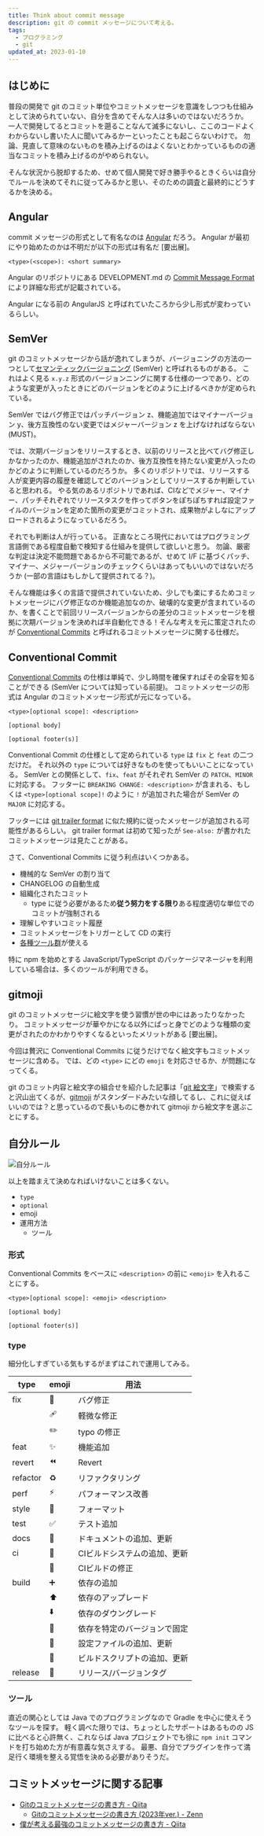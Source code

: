 ```yaml
---
title: Think about commit message
description: git の commit メッセージについて考える。
tags:
  - プログラミング
  - git
updated_at: 2023-01-10
---
```


## はじめに

普段の開発で git のコミット単位やコミットメッセージを意識をしつつも仕組みとして決められていない、自分を含めてそんな人は多いのではないだろうか。
一人で開発してるとコミットを遡ることなんて滅多にないし、ここのコードよくわからないし書いた人に聞いてみるかーといったことも起こらないわけで。
勿論、見直して意味のないものを積み上げるのはよくないとわかっているものの適当なコミットを積み上げるのがやめられない。

そんな状況から脱却するため、せめて個人開発で好き勝手やるときくらいは自分でルールを決めてそれに従ってみるかと思い、そのための調査と最終的にどうするかを決める。

## Angular

commit メッセージの形式として有名なのは [Angular](https://angular.jp/) だろう。
Angular が最初にやり始めたのかは不明だが以下の形式は有名だ [要出展]。

```
<type>(<scope>): <short summary>
```

Angular のリポジトリにある DEVELOPMENT.md の [Commit Message Format](https://github.com/angular/angular/blob/main/CONTRIBUTING.md#-commit-message-format) により詳細な形式が記載されている。

Angular になる前の AngularJS と呼ばれていたころから少し形式が変わっているらしい。

## SemVer

git のコミットメッセージから話が逸れてしまうが、バージョニングの方法の一つとして[セマンティックバージョニング](https://semver.org/lang/ja/) (SemVer) と呼ばれるものがある。
これはよく見る `x.y.z` 形式のバージョンニングに関する仕様の一つであり、どのような変更が入ったときにどのバージョンをどのように上げるべきかが定められている。

SemVer ではバグ修正ではパッチバージョン z、機能追加ではマイナーバージョン y、後方互換性のない変更ではメジャーバージョン z を上げなければならない (MUST)。

では、次期バージョンをリリースするとき、以前のリリースと比べてバグ修正しかなかったのか、機能追加がされたのか、後方互換性を持たない変更が入ったのかどのように判断しているのだろうか。
多くのリポジトリでは、リリースする人が変更内容の履歴を確認してどのバージョンとしてリリースするか判断していると思われる。
やる気のあるリポジトリであれば、CIなどでメジャー、マイナー、パッチそれぞれでリリースタスクを作ってボタンをぽちぽちすれば設定ファイルのバージョンを定めた箇所の変更がコミットされ、成果物がよしなにアップロードされるようになっているだろう。

それでも判断は人が行っている。
正直なところ現代においてはプログラミング言語側である程度自動で検知する仕組みを提供して欲しいと思う。
勿論、厳密な判定は決定不能問題であるから不可能であるが、せめて I/F に基づくパッチ、マイナー、メジャーバージョンのチェックくらいはあってもいいのではないだろうか (一部の言語はもしかして提供されてる？)。

そんな機能は多くの言語で提供されていないため、少しでも楽にするためコミットメッセージにバグ修正なのか機能追加なのか、破壊的な変更が含まれているのか、を書くことで前回リリースバージョンからの差分のコミットメッセージを根拠に次期バージョンを決めれば半自動化できる！そんな考えを元に策定されたのが [Conventional Commits](https://www.conventionalcommits.org/ja/v1.0.0/) と呼ばれるコミットメッセージに関する仕様だ。

## Conventional Commit

[Conventional Commits](https://www.conventionalcommits.org/ja/v1.0.0/) の仕様は単純で、少し時間を確保すればその全容を知ることができる (SemVer については知っている前提)。
コミットメッセージの形式は Angular のコミットメッセージ形式が元になっている。

```
<type>[optional scope]: <description>

[optional body]

[optional footer(s)]
```

Conventional Commit の仕様として定められている `type` は `fix` と `feat` の二つだけだ。
それ以外の `type` については好きなものを使ってもいいことになっている。
SemVer との関係として、`fix`、`feat` がそれぞれ SemVer の `PATCH`、`MINOR` に対応する。
フッターに `BREAKING CHANGE: <description>` が含まれる、もしくは `<type>[optional scope]!` のように `!` が追加された場合が SemVer の `MAJOR` に対応する。

フッターには [git trailer format](https://git-scm.com/docs/git-interpret-trailers) に似た規約に従ったメッセージが追加される可能性があるらしい。
git trailer format は初めて知ったが `See-also:` が書かれたコミットメッセージは見たことがある。

さて、Conventional Commits に従う利点はいくつかある。

- 機械的な SemVer の割り当て
- CHANGELOG の自動生成
- 組織化されたコミット
  - type に従う必要があるため**従う努力をする限り**ある程度適切な単位でのコミットが強制される
- 理解しやすいコミット履歴
- コミットメッセージをトリガーとして CD の実行
- [各種ツール群](https://www.conventionalcommits.org/en/about/#tooling-for-conventional-commits)が使える

特に npm を始めとする JavaScript/TypeScript のパッケージマネージャを利用している場合は、多くのツールが利用できる。

## gitmoji

git のコミットメッセージに絵文字を使う習慣が世の中にはあったりなかったり。
コミットメッセージが華やかになる以外にぱっと身でどのような種類の変更がされたのかわかりやすくなるといったメリットがある [要出展]。

今回は贅沢に Conventional Commits に従うだけでなく絵文字もコミットメッセージに含める。
では、どの `<type>` にどの `emoji` を対応させるか、が問題になってくる。

git のコミット内容と絵文字の組合せを紹介した記事は「[git 絵文字](https://www.google.com/search?q=git+%E7%B5%B5%E6%96%87%E5%AD%97)」で検索すると沢山出てくるが、[gitmoji](https://gitmoji.dev/) がスタンダードみたいな顔してるし、これに従えばいいのでは？と思っているので長いものに巻かれて gitmoji から絵文字を選ぶことにする。

## 自分ルール

![自分ルール](./assets/my-rule.png)

以上を踏まえて決めなればいけないことは多くない。

- `type`
- `optional`
- emoji
- 運用方法
  - ツール
  
### 形式

Conventional Commits をベースに `<description>` の前に `<emoji>` を入れることにする。

```
<type>[optional scope]: <emoji> <description>

[optional body]

[optional footer(s)]
```

### type

細分化しすぎている気もするがまずはこれで運用してみる。

| type     | emoji | 用法                         |
|----------|-------|------------------------------|
| fix      | 🐛    | バグ修正                     |
|          | 🩹    | 軽微な修正                   |
|          | ✏️     | typo の修正                  |
| feat     | ✨    | 機能追加                     |
| revert   | ⏪️    | Revert                       |
| refactor | ♻️     | リファクタリング             |
| perf     | ⚡️    | パフォーマンス改善           |
| style    | 🎨    | フォーマット                 |
| test     | ✅    | テスト追加                   |
| docs     | 📝    | ドキュメントの追加、更新     |
| ci       | 👷    | CIビルドシステムの追加、更新 |
|          | 💚    | CIビルドの修正               |
| build    | ➕    | 依存の追加                   |
|          | ⬆️     | 依存のアップレード           |
|          | ⬇️     | 依存のダウングレード         |
|          | 📌    | 依存を特定のバージョンで固定 |
|          | 🔧    | 設定ファイルの追加、更新     |
|          | 🔨    | ビルドスクリプトの追加、更新 |
| release  | 🔖    | リリース/バージョンタグ      |

### ツール

直近の関心としては Java でのプログラミングなので Gradle を中心に使えそうなツールを探す。
軽く調べた限りでは、ちょっとしたサポートはあるものの JS に比べると心許無く、これならば Java プロジェクトでも徐に `npm init` コマンドを打ち始めた方が有意義な気さえする。
最悪、自分でプラグインを作って満足行く環境を整える覚悟を決める必要がありそうだ。

## コミットメッセージに関する記事

- [Gitのコミットメッセージの書き方 - Qiita](https://qiita.com/itosho/items/9565c6ad2ffc24c09364)
  - [Gitのコミットメッセージの書き方 (2023年ver.) - Zenn](https://zenn.dev/itosho/articles/git-commit-message-2023)
- [僕が考える最強のコミットメッセージの書き方 - Qiita](https://qiita.com/konatsu_p/items/dfe199ebe3a7d2010b3e)

